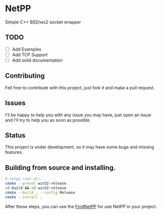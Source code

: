 # NetPP
Simple C++ BSD/ws2 socket wrapper 

## TODO
- [ ] Add Examples
- [ ] Add TCP Support
- [ ] Add solid documentation

## Contributing
Fell free to contribute with this project, just fork it and make a pull request.

## Issues 
I'll be happy to help you with any issue you may have, just open an issue and I'll try to help you as soon as possible.

## Status
This project is under development, so it may have some bugs and missing features.

## Building from source and installing.
```bash 
# netpp root dir...
cmake --preset win32-release
cd build && cd win32-release
cmake --build . --config Release
cmake --install .
```
After these steps, you can use the 
[FindNetPP](cmake/FindNetPP.cmake) for use NetPP in your project.